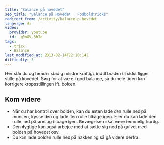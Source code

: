 ```yaml
---
title: "Balance på hovedet"
seo_title: "Balance på Hovedet | Fodboldtricks"
redirect_from: /activity/balance-p-hovedet
language: da
video:
  provider: youtube
  id: _g0mGV-8hIo
tags:
  - trick
  - Balance
last_modified_at: 2013-02-14T22:10:14Z
difficulty: 5
---
```


Her står du og header stadig mindre kraftigt, indtil bolden til sidst ligger stille på hovedet. Sørg for at være i god balance, så du hele tiden kan korrigere kropsstillingen ift. bolden.

## Kom videre

- Når du har kontrol over bolden, kan du enten lade den rulle ned på munden, kysse den og lade den rulle tilbage igen. Eller du kan lade den rulle ned på øret og tilbage igen. Bevægelsen skal være temmelig hurtig.
- Den dygtige kan også arbejde med at sætte sig ned på gulvet med bolden på hovedet osv.
- Du kan lade bolden rulle ned på nakken og så gå videre derfra.
